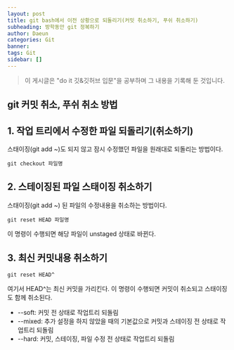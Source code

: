 ```yaml
---
layout: post
title: git bash에서 이전 상황으로 되돌리기(커밋 취소하기, 푸쉬 취소하기)
subheading: 방학동안 git 정복하기
author: Daeun
categories: Git
banner:
tags: Git 
sidebar: []
---
```


> 이 게시글은 "do it 깃&깃허브 입문"을 공부하며 그 내용을 기록해 둔 것입니다.

## git 커밋 취소, 푸쉬 취소 방법

## 1. 작업 트리에서 수정한 파일 되돌리기(취소하기)
스태이징(git add ~)도 되지 않고 잠시 수정했던 파일을 원래대로 되돌리는 방법이다. 
```
git checkout 파일명
```

## 2. 스테이징된 파일 스태이징 취소하기
스태이징(git add ~) 된 파일의 수정내용을 취소하는 방법이다.
```
git reset HEAD 파일명
```
이 명령이 수행되면 해당 파일이 unstaged 상태로 바뀐다.

## 3. 최신 커밋내용 취소하기
```
git reset HEAD^
```
여기서 HEAD^는 최신 커밋을 가리킨다. 
이 명령이 수행되면 커밋이 취소되고 스태이징도 함께 취소된다.

* \-\-soft: 커밋 전 상태로 작업트리 되돌림
* \-\-mixed: 추가 설정을 하지 않았을 때의 기본값으로 커밋과 스테이징 전 상태로 작업트리 되돌림
* \-\-hard: 커밋, 스테이징, 파일 수정 전 상태로 작업트리 되돌림